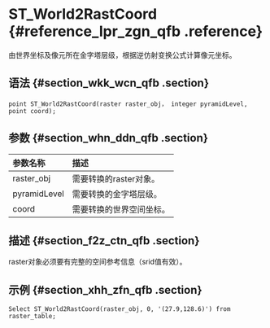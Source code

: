 # S​T\_World2RastCoord {#reference_lpr_zgn_qfb .reference}

由世界坐标及像元所在金字塔层级，根据逆仿射变换公式计算像元坐标。

## 语法 {#section_wkk_wcn_qfb .section}

``` {#codeblock_j63_vm4_5dr}
point ST_World2RastCoord(raster raster_obj， integer pyramidLevel, point coord);
```

## 参数 {#section_whn_ddn_qfb .section}

|参数名称|描述|
|:---|:-|
|raster\_obj|需要转换的raster对象。|
|pyramidLevel|需要转换的金字塔层级。|
|coord|需要转换的世界空间坐标。|

## 描述 {#section_f2z_ctn_qfb .section}

raster对象必须要有完整的空间参考信息（srid值有效）。

## 示例 {#section_xhh_zfn_qfb .section}

``` {#codeblock_85h_fbd_8hj}
Select ST_World2RastCoord(raster_obj, 0, '(27.9,128.6)') from raster_table;
```

